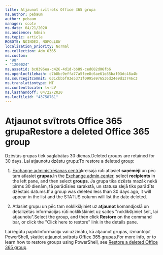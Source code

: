 ```yaml
---
title: Atjaunot svītrots Office 365 grupa
ms.author: pebaum
author: pebaum
manager: scotv
ms.date: 04/21/2020
ms.audience: Admin
ms.topic: article
ROBOTS: NOINDEX, NOFOLLOW
localization_priority: Normal
ms.collection: Adm_O365
ms.custom:
- "98"
- "1200024"
ms.assetid: bc0396ea-c426-4d1d-bb89-ced602d06fb6
ms.openlocfilehash: c7b8bc9effa77a5fee8c6ae61e85baf03dc48a4b
ms.sourcegitcommit: 631cbb5f03e5371f0995e976536d24e9d13746c3
ms.translationtype: MT
ms.contentlocale: lv-LV
ms.lasthandoff: 04/22/2020
ms.locfileid: "43758761"
---
```

# <a name="restore-a-deleted-office-365-group"></a><span data-ttu-id="1f421-102">Atjaunot svītrots Office 365 grupa</span><span class="sxs-lookup"><span data-stu-id="1f421-102">Restore a deleted Office 365 group</span></span>

<span data-ttu-id="1f421-103">Dzēstās grupas tiek saglabātas 30 dienas.</span><span class="sxs-lookup"><span data-stu-id="1f421-103">Deleted groups are retained for 30 days.</span></span> <span data-ttu-id="1f421-104">Lai atjaunotu dzēstu grupu:</span><span class="sxs-lookup"><span data-stu-id="1f421-104">To restore a deleted group:</span></span>
  
1. <span data-ttu-id="1f421-105">[Exchange administrēšanas centrā](https://outlook.office365.com/ecp/)kreisajā rūtī atlasiet **saņēmēji** un pēc tam atlasiet **grupas**.</span><span class="sxs-lookup"><span data-stu-id="1f421-105">In the [Exchange admin center](https://outlook.office365.com/ecp/), select **recipients** in the left pane, and then select **groups**.</span></span> <span data-ttu-id="1f421-106">Ja grupa tika dzēsta mazāk nekā pirms 30 dienām, tā parādīsies sarakstā, un statusa slejā tiks parādīts dzēstais datums.</span><span class="sxs-lookup"><span data-stu-id="1f421-106">If a group was deleted less than 30 days ago, it will appear in the list and the STATUS column will list the date deleted.</span></span>

2. <span data-ttu-id="1f421-107">Atlasiet grupu un pēc tam noklikšķiniet uz **atjaunot** komandjoslā un detalizētās informācijas rūtī noklikšķiniet uz saites "noklikšķiniet šeit, lai atjaunotu".</span><span class="sxs-lookup"><span data-stu-id="1f421-107">Select the group, and then click **Restore** on the command bar, or click the "Click here to restore" link in the details pane.</span></span>

<span data-ttu-id="1f421-108">Lai iegūtu papildinformāciju vai uzzinātu, kā atjaunot grupas, izmantojot PowerShell, skatiet [atjaunot svītrots Office 365 grupas](https://go.microsoft.com/fwlink/?linkid=867802).</span><span class="sxs-lookup"><span data-stu-id="1f421-108">For more info, or to learn how to restore groups using PowerShell, see [Restore a deleted Office 365 group](https://go.microsoft.com/fwlink/?linkid=867802).</span></span>
  